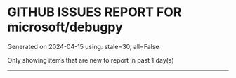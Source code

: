 
# GITHUB ISSUES REPORT FOR microsoft/debugpy


Generated on 2024-04-15 using: stale=30, all=False


Only showing items that are new to report in past 1 day(s)


---
